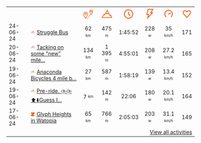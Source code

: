 <table>
    <tr>
        <th></th>
        <th></th>
        <th align="center"><img src="https://raw.githubusercontent.com/robiningelbrecht/strava-activities/master/public/distance.svg" width="30" alt="distance" title="distance"/></th>
        <th align="center"><img src="https://raw.githubusercontent.com/robiningelbrecht/strava-activities/master/public/elevation.svg" width="30" alt="elevation" title="elevation"/></th>
        <th align="center"><img src="https://raw.githubusercontent.com/robiningelbrecht/strava-activities/master/public/time.svg" width="30" alt="time" title="time"/></th>
        <th align="center"><img src="https://raw.githubusercontent.com/robiningelbrecht/strava-activities/master/public/average-watt.svg" width="30" alt="average watts" title="average watts"/></th>
        <th align="center"><img src="https://raw.githubusercontent.com/robiningelbrecht/strava-activities/master/public/average-speed.svg" width="30" alt="average speed" title="average speed"/></th>
        <th align="center"><img src="https://raw.githubusercontent.com/robiningelbrecht/strava-activities/master/public/heart-rate.svg" width="30" alt="average heart rate" title="average heart rate"/></th>
    </tr>
            <tr>
            <td>24-06-24</td>
            <td>
                <img src="https://raw.githubusercontent.com/robiningelbrecht/strava-activities/master/public/activity-ride.svg" width="12" alt="Struggle Bus" title="Struggle Bus"/>
<a href="https://www.strava.com/activities/11728784555" title="Kcal: 1595 | Gear: None ">Struggle Bus</a>
            </td>
            <td align="center">62 <sup><sub>km</sub></sup></td>
            <td align="center">475 <sup><sub>m</sub></sup></td>
            <td align="center">1:45:52</td>
            <td align="center">228 <sup><sub>w</sub></sup></td>
            <td align="center">35 <sup><sub>km/h</sub></sup></td>
            <td align="center">171</td>
        </tr>
            <tr>
            <td>20-06-24</td>
            <td>
                <img src="https://raw.githubusercontent.com/robiningelbrecht/strava-activities/master/public/activity-ride.svg" width="12" alt="Tacking on some &quot;new&quot; miles 😍" title="Tacking on some &quot;new&quot; miles 😍"/>
<a href="https://www.strava.com/activities/11700698501" title="Kcal: 4097 | Gear: None ">Tacking on some &quot;new&quot; mile...</a>
            </td>
            <td align="center">134 <sup><sub>km</sub></sup></td>
            <td align="center">1 395 <sup><sub>m</sub></sup></td>
            <td align="center">4:55:01</td>
            <td align="center">208 <sup><sub>w</sub></sup></td>
            <td align="center">27.2 <sup><sub>km/h</sub></sup></td>
            <td align="center">165</td>
        </tr>
            <tr>
            <td>19-06-24</td>
            <td>
                <img src="https://raw.githubusercontent.com/robiningelbrecht/strava-activities/master/public/activity-ride.svg" width="12" alt="Anaconda Bicycles 4 mile basin" title="Anaconda Bicycles 4 mile basin"/>
<a href="https://www.strava.com/activities/11694437908" title="Kcal: 1137 | Gear: None ">Anaconda Bicycles 4 mile b...</a>
            </td>
            <td align="center">27 <sup><sub>km</sub></sup></td>
            <td align="center">587 <sup><sub>m</sub></sup></td>
            <td align="center">1:58:19</td>
            <td align="center">139 <sup><sub>w</sub></sup></td>
            <td align="center">13.4 <sup><sub>km/h</sub></sup></td>
            <td align="center">152</td>
        </tr>
            <tr>
            <td>19-06-24</td>
            <td>
                <img src="https://raw.githubusercontent.com/robiningelbrecht/strava-activities/master/public/activity-ride.svg" width="12" alt="Pre-ride. ⛈️⛈️ ⬆️⬇️Guess I’ll wait an hour." title="Pre-ride. ⛈️⛈️ ⬆️⬇️Guess I’ll wait an hour."/>
<a href="https://www.strava.com/activities/11693550072" title="Kcal: 275 | Gear: None ">Pre-ride. ⛈️⛈️ ⬆️⬇️Guess I...</a>
            </td>
            <td align="center">7 <sup><sub>km</sub></sup></td>
            <td align="center">142 <sup><sub>m</sub></sup></td>
            <td align="center">22:06</td>
            <td align="center">180 <sup><sub>w</sub></sup></td>
            <td align="center">20.1 <sup><sub>km/h</sub></sup></td>
            <td align="center">164</td>
        </tr>
            <tr>
            <td>17-06-24</td>
            <td>
                                <img src="https://raw.githubusercontent.com/robiningelbrecht/strava-activities/master/public/activity-virtual-ride-zwift.svg" width="12" alt="Glyph Heights in Watopia" title="Glyph Heights in Watopia"/>
<a href="https://www.strava.com/activities/11674542541" title="Kcal: 1456 | Gear: None ">Glyph Heights in Watopia</a>
            </td>
            <td align="center">65 <sup><sub>km</sub></sup></td>
            <td align="center">766 <sup><sub>m</sub></sup></td>
            <td align="center">2:05:03</td>
            <td align="center">203 <sup><sub>w</sub></sup></td>
            <td align="center">31.1 <sup><sub>km/h</sub></sup></td>
            <td align="center">149</td>
        </tr>
                <tr>
            <td colspan="8" align="right"><a href="https://github.com/robiningelbrecht/strava-activities#activities">View all activities</a></td>
        </tr>
    </table>
